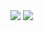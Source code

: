 <img src="https://im.ezgif.com/tmp/ezgif-1-e913b95da9f8.webp"/>

<img src="https://www.facebook.com/plugins/video.php?href=https%3A%2F%2Fwww.facebook.com%2Fpedroescobedob%2Fvideos%2F2745662495755597%2F&show_text=0&width=560" />
